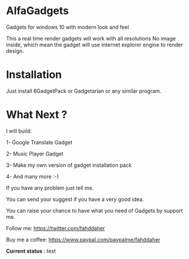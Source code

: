 # AlfaGadgets
Gadgets for windows 10 with modern look and feel

This a real time render gadgets will work with all resolutions
No image inside, which mean the gadget will use internet explorer engine to render design.

# Installation
Just install 8GadgetPack or Gadgetarian or any similar program.


# What Next ?

I will build:

1- Google Translate Gadget

2- Music Player Gadget

3- Make my own version of gadget installation pack

4- And many more :-)


If you have any problem just tell me.

You can send your suggest if you have a very good idea.

You can raise your chance to have what you need of Gadgets by support me. 


Follow me:
https://twitter.com/fahddaher

Buy me a coffee:
https://www.paypal.com/paypalme/fahddaher

**Current status** : test
